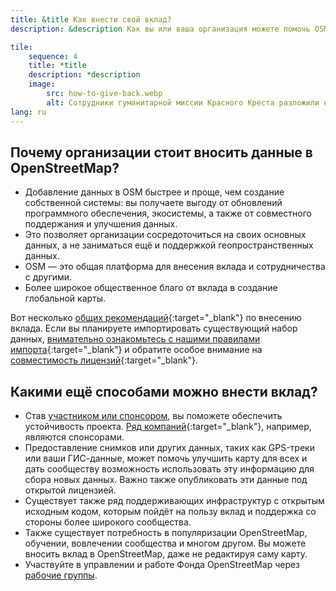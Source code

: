 ```yaml
---
title: &title Как внести свой вклад?
description: &description Как вы или ваша организация можете помочь OSM?

tile:
    sequence: 4
    title: *title
    description: *description
    image:
        src: how-to-give-back.webp
        alt: Сотрудники гуманитарной миссии Красного Креста разложили на земле документы с исследованиями местности и обсуждают их
lang: ru
---
```


## Почему организации стоит вносить данные в OpenStreetMap?

*   Добавление данных в OSM быстрее и проще, чем создание собственной системы: вы получаете выгоду от обновлений программного обеспечения, экосистемы, а также от совместного поддержания и улучшения данных.
*   Это позволяет организации сосредоточиться на своих основных данных, а не заниматься ещё и поддержкой геопространственных данных.
*   OSM — это общая платформа для внесения вклада и сотрудничества с другими.
*   Более широкое общественное благо от вклада в создание глобальной карты.

Вот несколько [общих рекомендаций](https://wiki.openstreetmap.org/wiki/How_We_Map){:target="_blank"} по внесению вклада. Если вы планируете импортировать существующий набор данных, [внимательно ознакомьтесь с нашими правилами импорта](https://wiki.openstreetmap.org/wiki/Import/Guidelines){:target="_blank"} и обратите особое внимание на [совместимость лицензий](https://wiki.openstreetmap.org/wiki/Import/Guidelines#Step_3_-_License_approval){:target="_blank"}.

## Какими ещё способами можно внести вклад?

*   Став [участником или спонсором](/about-osm-community/donate-to-osm.md), вы поможете обеспечить устойчивость проекта. [Ряд компаний](https://wiki.osmfoundation.org/wiki/Corporate_Members){:target="_blank"}, например, являются спонсорами.
*   Предоставление снимков или других данных, таких как GPS-треки или ваши ГИС-данные, может помочь улучшить карту для всех и дать сообществу возможность использовать эту информацию для сбора новых данных. Важно также опубликовать эти данные под открытой лицензией.
*   Существует также ряд поддерживающих инфраструктур с открытым исходным кодом, которым пойдёт на пользу вклад и поддержка со стороны более широкого сообщества.
*   Также существует потребность в популяризации OpenStreetMap, обучении, вовлечении сообщества и многом другом. Вы можете вносить вклад в OpenStreetMap, даже не редактируя саму карту.
*   Участвуйте в управлении и работе Фонда OpenStreetMap через [рабочие группы](/about-osm-community/working-groups.md).